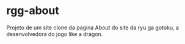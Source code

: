 # rgg-about
 Projeto de um site clone da pagina About do site da ryu ga gotoku, a desenvolvedora do jogo like a dragon.

